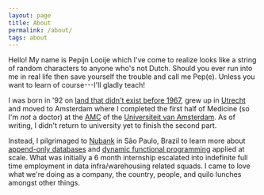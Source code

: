 ```yaml
---
layout: page
title: About
permalink: /about/
tags: about
---
```


Hello! My name is Pepijn Looije which I've come to realize looks like a string
of random characters to anyone who's not Dutch. Should you ever run into me in
real life then save yourself the trouble and call me Pep(e). Unless you want to
learn of course---I'll gladly teach!

I was born in '92 on [land that didn't exist before
1967](https://en.wikipedia.org/wiki/Zuiderzee_Works), grew up in
[Utrecht](https://en.wikipedia.org/wiki/Utrecht) and moved to Amsterdam where I
completed the first half of Medicine (so I'm *not* a doctor) at the
[AMC](http://amc.nl) of the [Universiteit van Amsterdam](http://uva.nl). As of
writing, I didn't return to university yet to finish the second part.

Instead, I pilgrimaged to [Nubank](https://www.nubank.com.br) in São Paulo,
Brazil to learn more about [append-only databases](https://www.datomic.com) and
[dynamic functional programming](https://clojure.org/) applied at scale. What
was initially a 6 month internship escalated into indefinite full time
employment in data infra/warehousing related squads. I came to love what we're
doing as a company, the country, people, and quilo lunches amongst other things.
